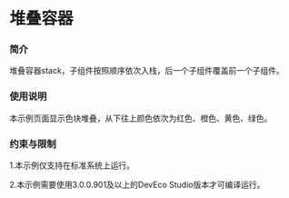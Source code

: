# 堆叠容器

### 简介<a name="section104mcpsimp"></a>

堆叠容器stack，子组件按照顺序依次入栈，后一个子组件覆盖前一个子组件。

### 使用说明<a name="section107mcpsimp"></a>

本示例页面显示色块堆叠，从下往上颜色依次为红色、橙色、黄色、绿色。

### 约束与限制<a name="section110mcpsimp"></a>

1.本示例仅支持在标准系统上运行。

2.本示例需要使用3.0.0.901及以上的DevEco Studio版本才可编译运行。


